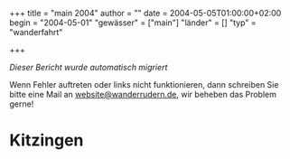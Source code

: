 +++
title = "main 2004"
author = ""
date = 2004-05-05T01:00:00+02:00
begin = "2004-05-01"
"gewässer" = ["main"]
"länder" = []
"typ" = "wanderfahrt"

+++


*Dieser Bericht wurde automatisch migriert*

Wenn Fehler auftreten oder links nicht funktionieren, dann schreiben Sie bitte eine Mail an website@wanderrudern.de, wir beheben das Problem gerne!



# Kitzingen


